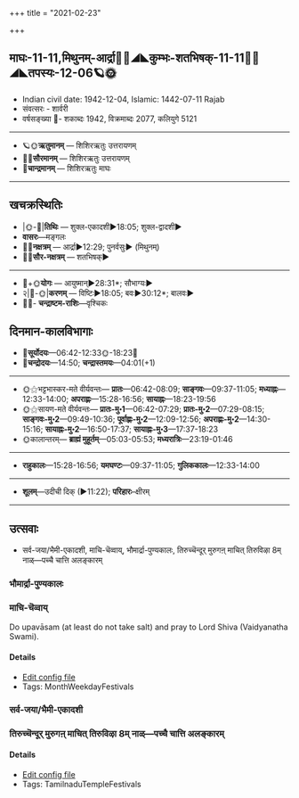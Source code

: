 +++
title = "2021-02-23"

+++
## माघः-11-11,मिथुनम्-आर्द्रा🌛🌌◢◣कुम्भः-शतभिषक्-11-11🌌🌞◢◣तपस्यः-12-06🪐🌞
- Indian civil date: 1942-12-04, Islamic: 1442-07-11 Rajab
- संवत्सरः - शार्वरी
- वर्षसङ्ख्या 🌛- शकाब्दः 1942, विक्रमाब्दः 2077, कलियुगे 5121
___________________
- 🪐🌞**ऋतुमानम्** — शिशिरऋतुः उत्तरायणम्
- 🌌🌞**सौरमानम्** — शिशिरऋतुः उत्तरायणम्
- 🌛**चान्द्रमानम्** — शिशिरऋतुः माघः
___________________


## खचक्रस्थितिः
- |🌞-🌛|**तिथिः** — शुक्ल-एकादशी►18:05; शुक्ल-द्वादशी►  
- **वासरः**—मङ्गलः  
- 🌌🌛**नक्षत्रम्** — आर्द्रा►12:29; पुनर्वसुः► (मिथुनम्)  
- 🌌🌞**सौर-नक्षत्रम्** — शतभिषक्►  
___________________
- 🌛+🌞**योगः** — आयुष्मान्►28:31*; सौभाग्यः►  
- २|🌛-🌞|**करणम्** — विष्टिः►18:05; बवः►30:12*; बालवः►  
- 🌌🌛- **चन्द्राष्टम-राशिः**—वृश्चिकः  


## दिनमान-कालविभागाः
- 🌅**सूर्योदयः**—06:42-12:33🌞️-18:23🌇  
- 🌛**चन्द्रोदयः**—14:50; **चन्द्रास्तमयः**—04:01(+1)  
___________________
- 🌞⚝भट्टभास्कर-मते वीर्यवन्तः— **प्रातः**—06:42-08:09; **साङ्गवः**—09:37-11:05; **मध्याह्नः**—12:33-14:00; **अपराह्णः**—15:28-16:56; **सायाह्नः**—18:23-19:56  
- 🌞⚝सायण-मते वीर्यवन्तः— **प्रातः-मु॰1**—06:42-07:29; **प्रातः-मु॰2**—07:29-08:15; **साङ्गवः-मु॰2**—09:49-10:36; **पूर्वाह्णः-मु॰2**—12:09-12:56; **अपराह्णः-मु॰2**—14:30-15:16; **सायाह्नः-मु॰2**—16:50-17:37; **सायाह्नः-मु॰3**—17:37-18:23  
- 🌞कालान्तरम्— **ब्राह्मं मुहूर्तम्**—05:03-05:53; **मध्यरात्रिः**—23:19-01:46  
___________________
- **राहुकालः**—15:28-16:56; **यमघण्टः**—09:37-11:05; **गुलिककालः**—12:33-14:00  
___________________
- **शूलम्**—उदीची दिक् (►11:22); **परिहारः**–क्षीरम्  
___________________

## उत्सवाः
- सर्व-जया/भैमी-एकादशी, माचि-चॆव्वाय्, भौमार्द्रा-पुण्यकालः, तिरुच्चॆन्दूर् मुरुगऩ् माचित् तिरुविऴा 8म् नाळ्—पच्चै चात्ति अलङ्कारम्
### भौमार्द्रा-पुण्यकालः
### माचि-चॆव्वाय्

Do upavāsam (at least do not take salt) and pray to Lord Shiva (Vaidyanatha Swami).

#### Details
- [Edit config file](https://github.com/jyotisham/adyatithi/tree/master/tamil/description_only/mAci~cevvAy.toml)
- Tags: MonthWeekdayFestivals


### सर्व-जया/भैमी-एकादशी
### तिरुच्चॆन्दूर् मुरुगऩ् माचित् तिरुविऴा 8म् नाळ्—पच्चै चात्ति अलङ्कारम्



#### Details
- [Edit config file](https://github.com/jyotisham/adyatithi/tree/master/temples/Tamil/relative_event/tiruccendUr%20mAcit%20tiruvizhA%20nir2aivu/offset__-4/tiruccendUr%20murugan2%20mAcit%20tiruvizhA%20%23%238%23%23m%20nAL%E2%80%94paccai%20cAtti%20alaGkAram.toml)
- Tags: TamilnaduTempleFestivals


